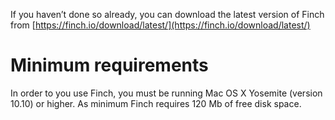 If you haven’t done so already, you can download the latest version of Finch from  [https://finch.io/download/latest/](https://finch.io/download/latest/)

# Minimum requirements

In order to you use Finch, you must be running Mac OS X Yosemite (version 10.10) or higher. As minimum Finch requires 120 Mb of free disk space.
